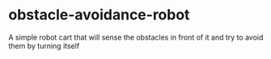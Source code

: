 # obstacle-avoidance-robot
A simple robot cart that will sense the obstacles in front of it and try to avoid them by turning itself
